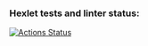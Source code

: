 ### Hexlet tests and linter status:
[![Actions Status](https://github.com/BologanVN/rails-project-lvl1/workflows/hexlet-check/badge.svg)](https://github.com/BologanVN/rails-project-lvl1/actions)
